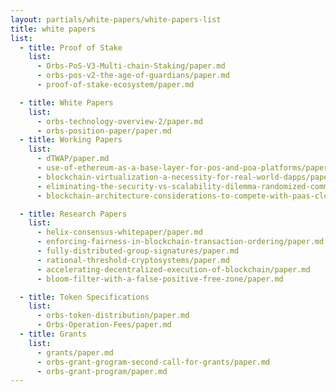 ```yaml
---
layout: partials/white-papers/white-papers-list
title: white papers
list:
  - title: Proof of Stake
    list:
      - Orbs-PoS-V3-Multi-chain-Staking/paper.md
      - orbs-pos-v2-the-age-of-guardians/paper.md
      - proof-of-stake-ecosystem/paper.md

  - title: White Papers 
    list:
      - orbs-technology-overview-2/paper.md
      - orbs-position-paper/paper.md
  - title: Working Papers
    list:
      - dTWAP/paper.md
      - use-of-ethereum-as-a-base-layer-for-pos-and-poa-platforms/paper.md
      - blockchain-virtualization-a-necessity-for-real-world-dapps/paper.md
      - eliminating-the-security-vs-scalability-dilemma-randomized-committee-consensus-protocols/paper.md
      - blockchain-architecture-considerations-to-compete-with-paas-cloud-services/paper.md

  - title: Research Papers
    list:
      - helix-consensus-whitepaper/paper.md
      - enforcing-fairness-in-blockchain-transaction-ordering/paper.md
      - fully-distributed-group-signatures/paper.md
      - rational-threshold-cryptosystems/paper.md
      - accelerating-decentralized-execution-of-blockchain/paper.md
      - bloom-filter-with-a-false-positive-free-zone/paper.md

  - title: Token Specifications
    list:
      - orbs-token-distribution/paper.md
      - Orbs-Operation-Fees/paper.md
  - title: Grants
    list:
      - grants/paper.md
      - orbs-grant-grogram-second-call-for-grants/paper.md
      - orbs-grant-program/paper.md
---
```


